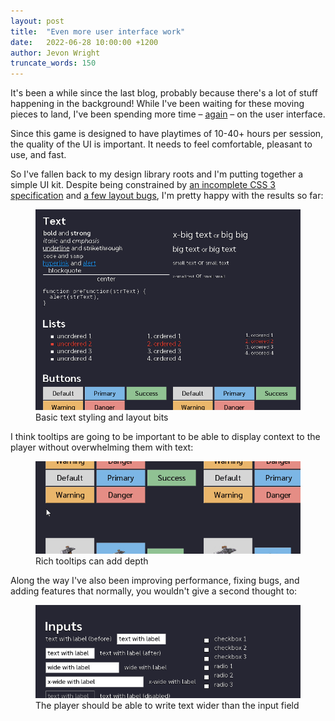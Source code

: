 ```yaml
---
layout: post
title:  "Even more user interface work"
date:   2022-06-28 10:00:00 +1200
author: Jevon Wright
truncate_words: 150
---
```


It's been a while since the last blog, probably because there's a lot of stuff
happening in the background! While I've been waiting for these moving pieces
to land, I've been spending more time – [again](/2022/03/11/more-user-interfaces) – on the user interface.

Since this game is designed to have playtimes of 10-40+ hours per session,
the quality of the UI is important. It needs to feel comfortable, pleasant to use,
and fast.

So I've fallen back to my design library roots and I'm putting together
a simple UI kit. Despite being constrained by
[an incomplete CSS 3 specification](https://github.com/radkovo/CSSBox/issues/54) and [a few layout bugs](https://github.com/radkovo/CSSBox/issues/73), I'm pretty happy with the results so far:

<figure class="image">
  <a href="/assets/screenshots/2022-06-30-uikit-basics.png"><img src="/assets/screenshots/2022-06-30-uikit-basics.png"></a>
  <figcaption>Basic text styling and layout bits</figcaption>
</figure>

I think tooltips are going to be important to be able to display context
to the player without overwhelming them with text:

<figure class="image">
  <a href="/assets/screenshots/2022-06-30-tooltips.gif"><img src="/assets/screenshots/2022-06-30-tooltips.gif"></a>
  <figcaption>Rich tooltips can add depth</figcaption>
</figure>

Along the way I've also been improving performance, fixing bugs, and adding
features that normally, you wouldn't give a second thought to:

<figure class="image">
  <a href="/assets/screenshots/2022-06-30-text-inputs.gif"><img src="/assets/screenshots/2022-06-30-text-inputs.gif"></a>
  <figcaption>The player should be able to write text wider than the input field</figcaption>
</figure>
